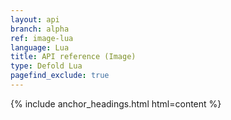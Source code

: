 ```yaml
---
layout: api
branch: alpha
ref: image-lua
language: Lua
title: API reference (Image)
type: Defold Lua
pagefind_exclude: true
---
```

{% include anchor_headings.html html=content %}